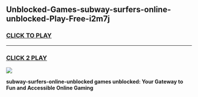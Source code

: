 
## Unblocked-Games-subway-surfers-online-unblocked-Play-Free-i2m7j
<h3>
<a href="https://premium76.site?title=subway-surfers-online-unblocked&ref=20M">CLICK TO PLAY</a></h3>
<hr>

<h3>
<a href="https://premium76.site?title=subway-surfers-online-unblocked&ref=20M">CLICK 2 PLAY</a>
  
</h3>

<a href="https://premium76.site?title=subway-surfers-online-unblocked&ref=19M"><img src="https://clearcache.store/games.png"></a>


**subway-surfers-online-unblocked games unblocked: Your Gateway to Fun and Accessible Online Gaming**
